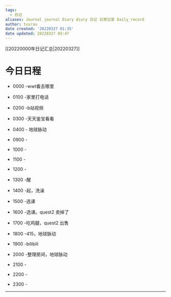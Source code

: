 ```yaml
---
tags:
  - 日记
aliases: Journal journal Diary diary 日记 日常记录 Daily_record
author: tusrau
date created: '20220327 01:35'
date updated: 20220327 03:47
---
```


[[20220000年日记汇总|20220327]]

# 今日日程

- 0000 -wwt看去哪里
- 0100 -家里打电话
- 0200 -b站视频
- 0300 -天天鉴宝看看
- 0400 - 地球脉动

- 0900 -
- 1000 -
- 1100 -
- 1200 -
- 1300 -醒
- 1400 -起，洗澡
- 1500 -选课
- 1600 -选课。quest2 卖掉了
- 1700 -吃鸡腿，quest2 出售
- 1800 -415，地球脉动

- 1900 -bilibili
- 2000 -整理房间，地球脉动
- 2100 -
- 2200 -
- 2300 -

---
